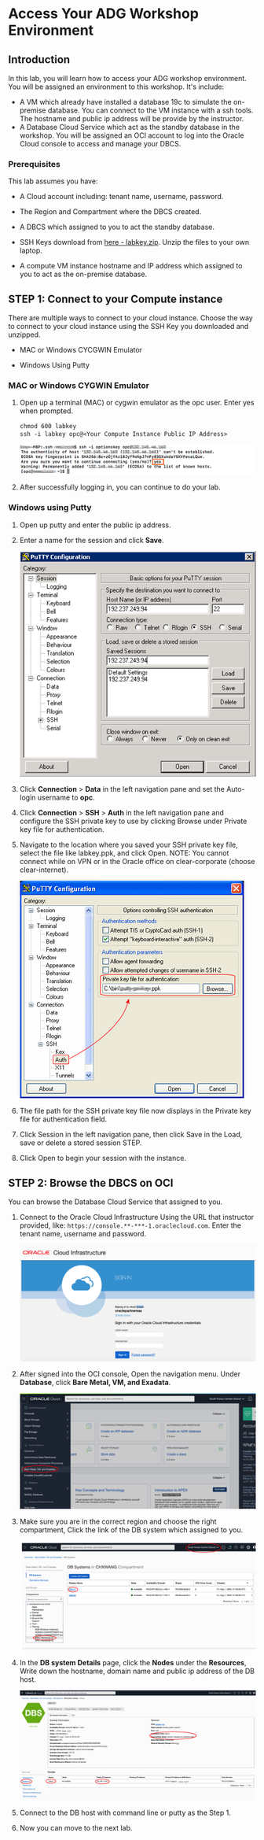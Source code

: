 # Access Your ADG Workshop Environment

## Introduction
In this lab, you will learn how to access your ADG workshop environment. You will be assigned an environment to this workshop. It's include:

- A VM which already have installed a database 19c to simulate the on-premise database. You can connect to the VM instance with a ssh tools. The hostname and public ip address will be provide by the instructor.
- A Database Cloud Service which act as the standby database in the workshop. You will be assigned an OCI account to log into the Oracle Cloud console to access and manage your DBCS.

### Prerequisites

This lab assumes you have:
- A Cloud account including: tenant name, username, password.

- The Region and Compartment where the DBCS created.

- A DBCS which assigned to you to act the standby database.

- SSH Keys download from [here - labkey.zip](https://github.com/minqiaowang/hybrid-adg-apac/raw/master/ssh-keys/labkey.zip). Unzip the files to your own laptop.

- A compute VM instance hostname and IP address which assigned to you to act as the on-premise database.

  

## **STEP 1**: Connect to your Compute instance

There are multiple ways to connect to your cloud instance.  Choose the way to connect to your cloud instance using the SSH Key you downloaded and unzipped. 

- MAC or Windows CYCGWIN Emulator

- Windows Using Putty
  
  
### MAC or Windows CYGWIN Emulator
1. Open up a terminal (MAC) or cygwin emulator as the opc user.  Enter yes when prompted.

    ````
    chmod 600 labkey
    ssh -i labkey opc@<Your Compute Instance Public IP Address>
    ````
    ![](./images/ssh-first-time.png " ")

    

4.  After successfully logging in, you can continue to do your lab.

### Windows using Putty

1.  Open up putty and enter the public ip address.

2.  Enter a name for the session and click **Save**.

    ![](./images/putty-setup.png " ")

3. Click **Connection** > **Data** in the left navigation pane and set the Auto-login username to **opc**.

4. Click **Connection** > **SSH** > **Auth** in the left navigation pane and configure the SSH private key to use by clicking Browse under Private key file for authentication.

5. Navigate to the location where you saved your SSH private key file, select the file like labkey.ppk, and click Open.  NOTE:  You cannot connect while on VPN or in the Oracle office on clear-corporate (choose clear-internet).

    ![](./images/putty-auth.png " ")

6. The file path for the SSH private key file now displays in the Private key file for authentication field.

7. Click Session in the left navigation pane, then click Save in the Load, save or delete a stored session STEP.

8. Click Open to begin your session with the instance.

## **STEP 2**: Browse the DBCS on OCI

You can browse the Database Cloud Service that assigned to you.
1.  Connect to the Oracle Cloud Infrastructure Using the URL that instructor provided, like: `https://console.**-***-1.oraclecloud.com`. Enter the tenant name, username and password. 
    
    ![](images/image-20200808121527712.png)
    
2.  After signed into the OCI console, Open the navigation menu. Under **Database**, click **Bare Metal, VM, and Exadata**.

    ![](images/image-20200808122124697.png)

3. Make sure you are in the correct region and choose the right compartment, Click the link of the DB system which assigned to you.

    ![](images/image-20200808122618014.png)

4. In the **DB system Details** page, click the **Nodes** under the **Resources**, Write down the hostname, domain name and public ip address of the DB host.

    ![](images/image-20200808122936413.png)

5. Connect to the DB host with command line or putty as the Step 1.

6. Now you can move to the next lab.
